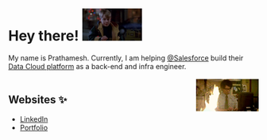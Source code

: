 # Hey there! <img src="https://raw.githubusercontent.com/xprathamesh/xprathamesh/main/media/giphy-culkin.gif" height="65px">

My name is Prathamesh. Currently, I am helping [@Salesforce](https://github.com/salesforce) build their [Data Cloud platform](https://www.salesforce.com/products/data/) as a back-end and infra engineer.</br>
<br clear="left"/><img src="https://raw.githubusercontent.com/xprathamesh/xprathamesh/main/media/working-IT.gif" align="right" height="65px">

## Websites ✨
- [LinkedIn](https://www.linkedin.com/in/prathameshpandit)
- [Portfolio](https://xprathamesh.github.io)

<!--
![My github stats](https://github-readme-stats.vercel.app/api?username=xprathamesh&show_icons=true&theme=default)
-->
<!--
**xprathamesh/xprathamesh** is a ✨ _special_ ✨ repository because its `README.md` (this file) appears on your GitHub profile.

Here are some ideas to get you started:

- 🔭 I’m currently working on ...
- 🌱 I’m currently learning ...
- 👯 I’m looking to collaborate on ...
- 🤔 I’m looking for help with ...
- 💬 Ask me about ...
- 📫 How to reach me: ...
- 😄 Pronouns: ...
- ⚡ Fun fact: ...
-->
